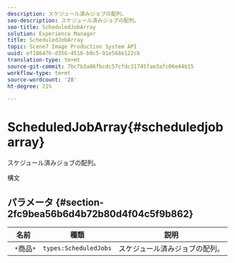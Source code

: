 ```yaml
---
description: スケジュール済みジョブの配列。
seo-description: スケジュール済みジョブの配列。
seo-title: ScheduledJobArray
solution: Experience Manager
title: ScheduledJobArray
topic: Scene7 Image Production System API
uuid: ef186476-d356-4516-b0c5-91e568e122cb
translation-type: tm+mt
source-git-commit: 7bc7b3a86fbcdc57cfdc31745fae3afc06e44b15
workflow-type: tm+mt
source-wordcount: '28'
ht-degree: 21%

---
```



# ScheduledJobArray{#scheduledjobarray}

スケジュール済みジョブの配列。

構文

## パラメータ {#section-2fc9bea56b6d4b72b80d4f04c5f9b862}

| 名前 | 種類 | 説明 |
|---|---|---|
| ` *`商品`*` | `types:ScheduledJobs` | スケジュール済みジョブの配列。 |

